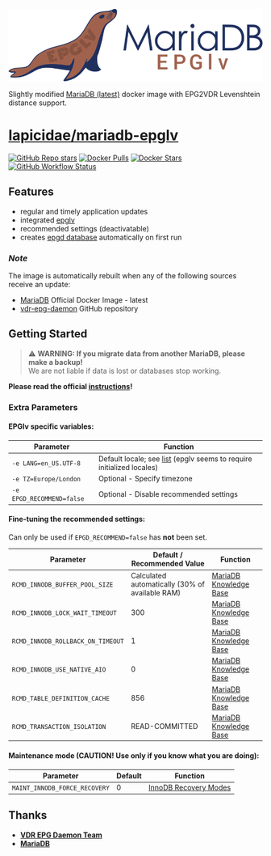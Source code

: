 [![epglv](epglv-logo.svg)](https://github.com/lapicidae/mariadb-epglv)

Slightly modified [MariaDB (latest)](https://hub.docker.com/_/mariadb?tab=tags) docker image with EPG2VDR Levenshtein distance support.


# [lapicidae/mariadb-epglv](https://github.com/lapicidae/mariadb-epglv)

[![GitHub Repo stars](https://img.shields.io/github/stars/lapicidae/mariadb-epglv?color=3c0e7b&logo=github&logoColor=fff&style=for-the-badge)](https://github.com/lapicidae/mariadb-epglv)
[![Docker Pulls](https://img.shields.io/docker/pulls/lapicidae/mariadb-epglv?color=3c0e7b&label=pulls&logo=docker&logoColor=fff&style=for-the-badge)](https://hub.docker.com/r/lapicidae/mariadb-epglv)
[![Docker Stars](https://img.shields.io/docker/stars/lapicidae/mariadb-epglv?color=3c0e7b&label=stars&logo=docker&logoColor=fff&style=for-the-badge)](https://hub.docker.com/r/lapicidae/mariadb-epglv)
[![GitHub Workflow Status](https://img.shields.io/github/actions/workflow/status/lapicidae/mariadb-epglv/docker.yml?logo=github&logoColor=ffffff&style=for-the-badge)](https://github.com/lapicidae/mariadb-epglv/actions/workflows/docker.yml)


## Features

* regular and timely application updates
* integrated [epglv](https://github.com/horchi/vdr-epg-daemon/tree/master/epglv)
* recommended settings (deactivatable)
* creates [epgd database](root/docker-entrypoint-initdb.d/mysql-first-time.sql) automatically on first run

### *Note*
The image is automatically rebuilt when any of the following sources receive an update:

* [MariaDB](https://hub.docker.com/_/mariadb?tab=tags) Official Docker Image - latest
* [vdr-epg-daemon](https://github.com/horchi/vdr-epg-daemon) GitHub repository


## Getting Started
> :warning: **WARNING: If you migrate data from another MariaDB, please make a backup!**  
> We are not liable if data is lost or databases stop working.

**Please read the official [instructions](https://hub.docker.com/_/mariadb)!**


### Extra Parameters

#### EPGlv specific variables:

| Parameter | Function |
|---|-----|
| `-e LANG=en_US.UTF-8` | Default locale; see [list](https://sourceware.org/git/?p=glibc.git;a=blob_plain;f=localedata/SUPPORTED;hb=HEAD) (epglv seems to require initialized locales) |
| `-e TZ=Europe/London` | Optional - Specify timezone |
| `-e EPGD_RECOMMEND=false` | Optional - Disable recommended settings |

#### Fine-tuning the recommended settings:
Can only be used if `EPGD_RECOMMEND=false` has **not** been set.

| Parameter | Default / Recommended Value | Function |
|-----|-----|-----|
| `RCMD_INNODB_BUFFER_POOL_SIZE` | Calculated automatically (30% of available RAM) | [MariaDB Knowledge Base](https://mariadb.com/kb/en/innodb-system-variables/#innodb_buffer_pool_size)
| `RCMD_INNODB_LOCK_WAIT_TIMEOUT` | 300 | [MariaDB Knowledge Base](https://mariadb.com/kb/en/innodb-system-variables/#innodb_lock_wait_timeout) |
| `RCMD_INNODB_ROLLBACK_ON_TIMEOUT` | 1 | [MariaDB Knowledge Base](https://mariadb.com/kb/en/innodb-system-variables/#innodb_rollback_on_timeout) |
| `RCMD_INNODB_USE_NATIVE_AIO` | 0 | [MariaDB Knowledge Base](https://mariadb.com/kb/en/innodb-system-variables/#innodb_use_native_aio) |
| `RCMD_TABLE_DEFINITION_CACHE` | 856 | [MariaDB Knowledge Base](https://mariadb.com/kb/en/server-system-variables/#table_definition_cache) |
| `RCMD_TRANSACTION_ISOLATION` | READ-COMMITTED | [MariaDB Knowledge Base](https://mariadb.com/kb/en/server-system-variables/#tx_isolation) |

#### Maintenance mode (**CAUTION!** Use only if you know what you are doing):

| Parameter | Default | Function |
|-----|-----|-----|
| `MAINT_INNODB_FORCE_RECOVERY`| 0 | [InnoDB Recovery Modes](https://mariadb.com/kb/en/innodb-recovery-modes/) |


## Thanks

* **[VDR EPG Daemon Team](https://github.com/horchi/vdr-epg-daemon)**
* **[MariaDB](https://mariadb.com/)**
